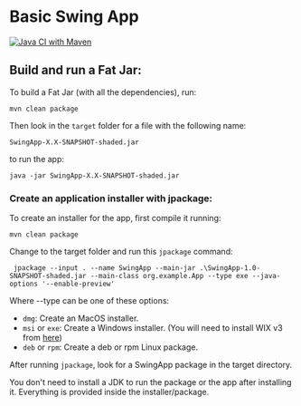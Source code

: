 # Basic Swing App

[![Java CI with Maven](https://github.com/adriandeleon/BasicSwingApp/actions/workflows/maven.yml/badge.svg)](https://github.com/adriandeleon/BasicSwingApp/actions/workflows/maven.yml)


## Build and run a Fat Jar:

To build a Fat Jar (with all the dependencies), run:

```shell
mvn clean package
```
Then look in the `target` folder for a file with the following name:

`SwingApp-X.X-SNAPSHOT-shaded.jar`

to run the app:
```shell
java -jar SwingApp-X.X-SNAPSHOT-shaded.jar
```

### Create an application installer with jpackage:

To create an installer for the app, first compile it running:

```shell
mvn clean package
```
Change to  the target folder and run this `jpackage` command: 
```shell
 jpackage --input . --name SwingApp --main-jar .\SwingApp-1.0-SNAPSHOT-shaded.jar --main-class org.example.App --type exe --java-options '--enable-preview'
```
Where --type can be one of these options:

- `dmg`: Create an MacOS installer.
- `msi` or `exe`: Create a Windows installer. (You will need to install WIX v3 from [here](https://wixtoolset.org/docs/wix3/))
- `deb` or `rpm`: Create a deb or rpm Linux package.

After running `jpackage`, look for a SwingApp package in the target directory.

You don't need to install a JDK to run the package or the app after installing it. Everything is provided inside the installer/package.



